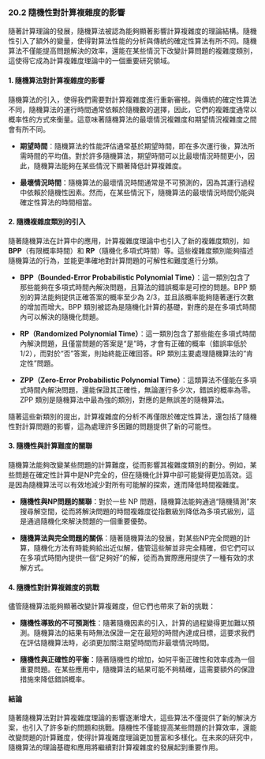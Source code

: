 ### **20.2 隨機性對計算複雜度的影響**

隨著計算理論的發展，隨機算法被認為能夠顯著影響計算複雜度的理論結構。隨機性引入了額外的變量，使得對算法性能的分析與傳統的確定性算法有所不同。隨機算法不僅能提高問題解決的效率，還能在某些情況下改變計算問題的複雜度類別，這使得它成為計算複雜度理論中的一個重要研究領域。

#### **1. 隨機算法對計算複雜度的影響**

隨機算法的引入，使得我們需要對計算複雜度進行重新審視。與傳統的確定性算法不同，隨機算法的運行時間通常依賴於隨機數的選擇，因此，它們的複雜度通常以概率性的方式來衡量。這意味著隨機算法的最壞情況複雜度和期望情況複雜度之間會有所不同。

- **期望時間**：隨機算法的性能評估通常基於期望時間，即在多次運行後，算法所需時間的平均值。對於許多隨機算法，期望時間可以比最壞情況時間更小，因此，隨機算法能夠在某些情況下顯著降低計算複雜度。

- **最壞情況時間**：隨機算法的最壞情況時間通常是不可預測的，因為其運行過程中依賴於隨機性因素。然而，在某些情況下，隨機算法的最壞情況時間仍能與確定性算法的時間相當。

#### **2. 隨機複雜度類別的引入**

隨著隨機算法在計算中的應用，計算複雜度理論中也引入了新的複雜度類別，如 **BPP**（有限概率時間）和 **RP**（隨機化多項式時間）等。這些複雜度類別能夠描述隨機算法的行為，並能更準確地對計算問題的可解性和難度進行分類。

- **BPP（Bounded-Error Probabilistic Polynomial Time）**：這一類別包含了那些能夠在多項式時間內解決問題，且算法的錯誤概率是可控的問題。BPP 類別的算法能夠提供正確答案的概率至少為 2/3，並且該概率能夠隨著運行次數的增加而增大。BPP 類別被認為是隨機化計算的基礎，對應的是在多項式時間內可以解決的隨機化問題。

- **RP（Randomized Polynomial Time）**：這一類別包含了那些能在多項式時間內解決問題，且僅當問題的答案是“是”時，才會有正確的概率（錯誤率低於 1/2），而對於“否”答案，則始終能正確回答。RP 類別主要處理隨機算法的“肯定性”問題。

- **ZPP（Zero-Error Probabilistic Polynomial Time）**：這類算法不僅能在多項式時間內解決問題，還能保證其正確性，無論運行多少次，錯誤的概率為零。ZPP 類別是隨機算法中最為強的類別，對應的是無誤差的隨機算法。

隨著這些新類別的提出，計算複雜度的分析不再僅限於確定性算法，還包括了隨機性對計算問題的影響，這為處理許多困難的問題提供了新的可能性。

#### **3. 隨機性與計算難度的關聯**

隨機算法能夠改變某些問題的計算難度，從而影響其複雜度類別的劃分。例如，某些問題在確定性計算中是NP完全的，但在隨機化計算中卻可能變得更加高效。這是因為隨機算法可以有效地減少對所有可能解的探索，進而降低時間複雜度。

- **隨機性與NP問題的關聯**：對於一些 NP 問題，隨機算法能夠通過“隨機猜測”來搜尋解空間，從而將解決問題的時間複雜度從指數級別降低為多項式級別，這是通過隨機化來解決問題的一個重要優勢。

- **隨機算法與完全問題的關係**：隨著隨機算法的發展，對某些NP完全問題的計算，隨機化方法有時能夠給出近似解，儘管這些解並非完全精確，但它們可以在多項式時間內提供一個“足夠好”的解，從而為實際應用提供了一種有效的求解方式。

#### **4. 隨機性對計算複雜度的挑戰**

儘管隨機算法能夠顯著改變計算複雜度，但它們也帶來了新的挑戰：

- **隨機性導致的不可預測性**：隨著隨機因素的引入，計算的過程變得更加難以預測。隨機算法的結果有時無法保證一定在最短的時間內達成目標，這要求我們在評估隨機算法時，必須更加關注期望時間而非最壞情況時間。

- **隨機性與正確性的平衡**：隨著隨機性的增加，如何平衡正確性和效率成為一個重要問題。在某些應用中，隨機算法的結果可能不夠精確，這需要額外的保證措施來降低錯誤概率。

#### **結論**

隨著隨機算法對計算複雜度理論的影響逐漸增大，這些算法不僅提供了新的解決方案，也引入了許多新的問題和挑戰。隨機性不僅能提高某些問題的計算效率，還能改變問題的計算難度，使得計算複雜度理論更加豐富和多樣化。在未來的研究中，隨機算法的理論基礎和應用將繼續對計算複雜度的發展起到重要作用。